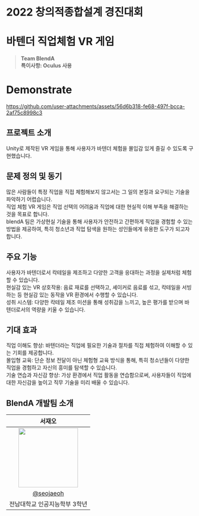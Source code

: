 # 2022 창의적종합설계 경진대회
# 바텐더 직업체험 VR 게임
> **Team BlendA** <br/> **특이사항: Oculus 사용**
# Demonstrate
https://github.com/user-attachments/assets/56d6b318-fe68-497f-bcca-2af75c8998c3

## 프로젝트 소개
Unity로 제작된 VR 게임을 통해 사용자가 바텐더 체험을 몰입감 있게 즐길 수 있도록 구현했습니다.

## 문제 정의 및 동기
많은 사람들이 특정 직업을 직접 체험해보지 않고서는 그 일의 본질과 요구되는 기술을 파악하기 어렵습니다.<br/>
직업 체험 VR 게임은 직업 선택의 어려움과 직업에 대한 현실적 이해 부족을 해결하는 것을 목표로 합니다.<br/>
blendA 팀은 가상현실 기술을 통해 사용자가 안전하고 간편하게 직업을 경험할 수 있는 방법을 제공하여, 특히 청소년과 직업 탐색을 원하는 성인들에게 유용한 도구가 되고자 합니다.

## 주요 기능
사용자가 바텐더로서 칵테일을 제조하고 다양한 고객을 응대하는 과정을 실제처럼 체험할 수 있습니다.<br/>
현실감 있는 VR 상호작용: 음료 재료를 선택하고, 셰이커로 음료를 섞고, 칵테일을 서빙하는 등 현실감 있는 동작을 VR 환경에서 수행할 수 있습니다.<br/>
성취 시스템: 다양한 칵테일 제조 미션을 통해 성취감을 느끼고, 높은 평가를 받으며 바텐더로서의 역량을 키울 수 있습니다.

## 기대 효과
직업 이해도 향상: 바텐더라는 직업에 필요한 기술과 절차를 직접 체험하여 이해할 수 있는 기회를 제공합니다.<br/>
몰입형 교육: 단순 정보 전달이 아닌 체험형 교육 방식을 통해, 특히 청소년들이 다양한 직업을 경험하고 자신의 흥미를 탐색할 수 있습니다.<br/>
기술 연습과 자신감 향상: 가상 환경에서 직업 활동을 연습함으로써, 사용자들이 직업에 대한 자신감을 높이고 직무 기술을 미리 배울 수 있습니다.

## BlendA 개발팀 소개

|      서재오       |                                                                                                          
| :------------------------------------------------------------------------------: |
|   <img width="160px" src="https://avatars.githubusercontent.com/u/90062866?v=4" />    | 
|   [@seojaeoh](https://github.com/seojaeohcode)   |
| 전남대학교 인공지능학부 3학년 | 
